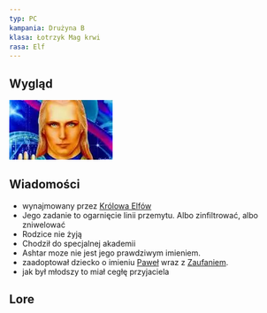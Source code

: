 ```yaml
---
typ: PC
kampania: Drużyna B
klasa: Łotrzyk Mag krwi
rasa: Elf
---
```


## Wygląd
![Pasted image 20240811184338.png](../media/Pasted%20image%2020240811184338.png)
## Wiadomości
- wynajmowany przez [Królowa Elfów](../NPC/Kr%C3%B3lowa%20Elf%C3%B3w.md)
- Jego zadanie to ogarnięcie linii przemytu. Albo zinfiltrować, albo zniwelować
- Rodzice nie żyją
- Chodził  do specjalnej akademii
- Ashtar moze nie jest jego prawdziwym imieniem.
- zaadoptował dziecko o imieniu [Paweł](../NPC/Pawe%C5%82.md) wraz z [Zaufaniem](./Zaufanie.md).  
- jak był młodszy to miał cegłę przyjaciela


## Lore
